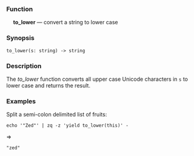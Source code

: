 ### Function

&emsp; **to_lower** &mdash; convert a string to lower case

### Synopsis

```
to_lower(s: string) -> string
```
### Description

The _to_lower_ function converts all upper case Unicode characters in `s`
to lower case and returns the result.

### Examples

Split a semi-colon delimited list of fruits:
```mdtest-command
echo '"Zed"' | zq -z 'yield to_lower(this)' -
```
=>
```mdtest-output
"zed"
```
